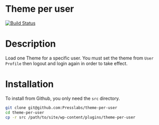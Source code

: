 Theme per user
============

[![Build Status](https://travis-ci.org/PressLabs/theme-per-user.svg?branch=master)](https://travis-ci.org/PressLabs/theme-per-user)


Description
===========
Load one Theme for a specific user. You must set the theme from `User Profile` then logout and login again in order to take effect.

Installation
============
To install from Github, you only need the `src` directory.

```bash
git clone git@github.com:Presslabs/theme-per-user
cd theme-per-user
cp -r src /path/to/site/wp-content/plugins/theme-per-user
